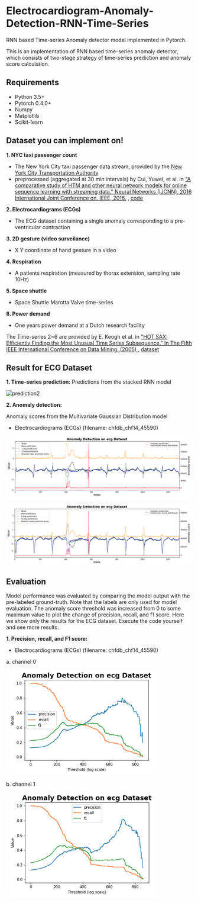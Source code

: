 # Electrocardiogram-Anomaly-Detection-RNN-Time-Series

RNN based Time-series Anomaly detector model implemented in Pytorch.

This is an implementation of RNN based time-series anomaly detector, which consists of two-stage strategy of time-series prediction and anomaly score calculation.


## Requirements
* Python 3.5+
* Pytorch 0.4.0+
* Numpy
* Matplotlib
* Scikit-learn

## Dataset you can implement on!
__1. NYC taxi passenger count__
 * The New York City taxi passenger data stream, provided by the [New
York City Transportation Authority](http://www.nyc.gov/html/tlc/html/about/trip_record_data.shtml )
 * preprocessed (aggregated at 30 min intervals) by Cui, Yuwei, et al. in ["A comparative study of HTM and other neural network models for online sequence learning with streaming data." Neural Networks (IJCNN), 2016 International Joint Conference on. IEEE, 2016.](http://ieeexplore.ieee.org/abstract/document/7727380/)
  , [code](https://github.com/numenta/htmresearch/tree/master/projects/sequence_prediction)

__2. Electrocardiograms (ECGs)__
 * The ECG dataset containing a single anomaly corresponding to a pre-ventricular contraction

__3. 2D gesture (video surveilance)__
 * X Y coordinate of hand gesture in a video

__4. Respiration__
 * A patients respiration (measured by thorax extension, sampling rate 10Hz)

__5. Space shuttle__
 * Space Shuttle Marotta Valve time-series

__6. Power demand__
 * One years power demand at a Dutch research facility

The Time-series 2~6 are provided by E. Keogh et al. in
["HOT SAX: Efficiently Finding the Most Unusual Time Series Subsequence." In The Fifth IEEE International Conference on Data Mining. (2005)
](http://ieeexplore.ieee.org/abstract/document/1565683/)
  , [dataset](http://www.cs.ucr.edu/~eamonn/discords/)


## Result for ECG Dataset
__1. Time-series prediction:__
Predictions from the stacked RNN model


![prediction2](https://github.com/immanuvelprathap/Electrocardiogram-Anomaly-Detection-RNN-Time-Series/blob/master/result/ecg/fig.gif)

__2. Anomaly detection:__

Anomaly scores from the Multivariate Gaussian Distribution model


* Electrocardiograms (ECGs) (filename: chfdb_chf14_45590)


![scores3](https://github.com/immanuvelprathap/Electrocardiogram-Anomaly-Detection-RNN-Time-Series/blob/master/result/ecg/chfdb_chf13_45590/fig_detection/fig_scores_channel0.png)


![scores4](https://github.com/immanuvelprathap/Electrocardiogram-Anomaly-Detection-RNN-Time-Series/blob/master/result/ecg/chfdb_chf13_45590/fig_detection/fig_scores_channel1.png)

## Evaluation

Model performance was evaluated by comparing the model output with the pre-labeled ground-truth. Note that the labels are only used for model evaluation. The anomaly score threshold was increased from 0 to some maximum value to plot the change of precision, recall, and f1 score. Here we show only the results for the ECG dataset. Execute the code yourself and see more results.

__1. Precision, recall, and F1 score:__

* Electrocardiograms (ECGs) (filename: chfdb_chf14_45590)

a. channel 0

![f1ecg1](https://github.com/immanuvelprathap/Electrocardiogram-Anomaly-Detection-RNN-Time-Series/blob/master/result/ecg/chfdb_chf13_45590/fig_detection/fig_f_beta_channel0.png)

b. channel 1

![f1ecg2](https://github.com/immanuvelprathap/Electrocardiogram-Anomaly-Detection-RNN-Time-Series/blob/master/result/ecg/chfdb_chf13_45590/fig_detection/fig_f_beta_channel1.png)
